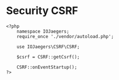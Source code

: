 # Security CSRF


    <?php
        namespace IOJaegers;
        require_once './vendor/autoload.php';
    
        use IOJaegers\CSRF\CSRF;
    
        $csrf = CSRF::getCsrf();
    
        CSRF::onEventStartup();
    ?>